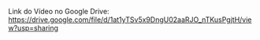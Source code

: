 Link do Vídeo no Google Drive:
https://drive.google.com/file/d/1at1yTSv5x9DngU02aaRJO_nTKusPgjtH/view?usp=sharing
